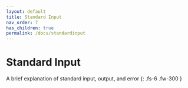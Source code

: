 ```yaml
---
layout: default
title: Standard Input
nav_order: 7
has_children: true
permalink: /docs/standardinput
---
```


# Standard Input

A brief explanation of standard input, output, and error
{: .fs-6 .fw-300 }
